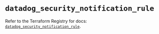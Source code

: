 # `datadog_security_notification_rule`

Refer to the Terraform Registry for docs: [`datadog_security_notification_rule`](https://registry.terraform.io/providers/datadog/datadog/3.68.0/docs/resources/security_notification_rule).
